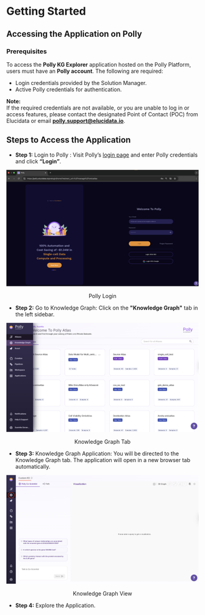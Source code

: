 # Getting Started

## Accessing the Application on Polly

### Prerequisites

To access the **Polly KG Explorer** application hosted on the Polly Platform, users must have an **Polly account**. The following are required:

- Login credentials provided by the Solution Manager.
- Active Polly credentials for authentication.

**Note:**  
If the required credentials are not available, or you are unable to log in or access features, please contact the designated Point of Contact (POC) from Elucidata or email **[polly.support@elucidata.io](mailto:polly.support@elucidata.io)**.

## Steps to Access the Application

- **Step 1:**  Login to Polly : Visit Polly’s [login page](https://polly.elucidata.io/) and enter Polly credentials and click **“Login”**.
  
![Polly-KG-Explorer](../img/KG/Login_to_PollyKG.png) <center> Polly Login</center>

- **Step 2:**  Go to Knowledge Graph: Click on the **"Knowledge Graph"** tab in the left sidebar.
 
![Applications](../img/KG/KGGettingstart.png) <center> Knowledge Graph Tab</center>

- **Step 3:** Knowledge Graph Application: You will be directed to the Knowledge Graph tab. The application will open in a new browser tab automatically.

![Polly KG](../img/KG/mainKG.png) <center> Knowledge Graph View</center>

- **Step 4:** Explore the Application.
